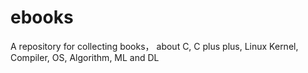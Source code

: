 # ebooks
A repository for collecting books， about C, C plus plus, Linux Kernel, Compiler, OS, Algorithm, ML and DL
